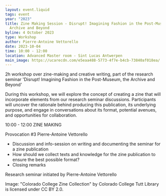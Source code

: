 ```yaml
---
layout: event.liquid
tags: event
year: "2023"
title: Zine Making Session - Disrupt! Imagining Fashion in the Post-Museum, the
  Archive and Beyond
byline: 4 October 2023
type: Workshop
author: Pierre-Antoine Vettorello
date: 2023-10-04
time: 10:00 - 12:00
location: Advanced Master room - Sint Lucas Antwerpen
main_image: https://ucarecdn.com/e5eaa488-5773-4f7e-b4cb-73840af018ea/
---
```

2h workshop over zine-making and creative writing, part of the research seminar 'Disrupt! Imagining Fashion in the Post-Museum, the Archive and Beyond' 

During this workshop, we will explore the concept of creating a zine that will incorporate elements from our research seminar discussions. Participants will uncover the rationale behind producing this publication, its underlying purpose, and engage in conversations about its format, potential avenues, and opportunities for collaboration.



10:00 - 12:00  ZINE MAKING

Provocation #3 Pierre-Antoine Vettorello

* Discussion and info-session on writing and documenting the seminar for a zine publication
* How should we collect texts and knowledge for the zine publication to ensure the best possible format?
* Closing remarks



Research seminar initiated by Pierre-Antoine Vettorello

Image: "Colorado College Zine Collection" by Colorado College Tutt Library is licensed under CC BY 2.0.